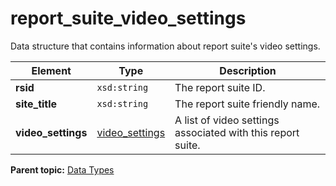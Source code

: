# report\_suite\_video\_settings

Data structure that contains information about report suite's video settings.

|Element|Type|Description|
|-------|----|-----------|
|**rsid** |`xsd:string` | The report suite ID. |
|**site\_title** |`xsd:string` | The report suite friendly name. |
|**video\_settings** |[video\_settings](r_video_settings.md#) | A list of video settings associated with this report suite. |

**Parent topic:** [Data Types](../data_types/c_datatypes.md)

